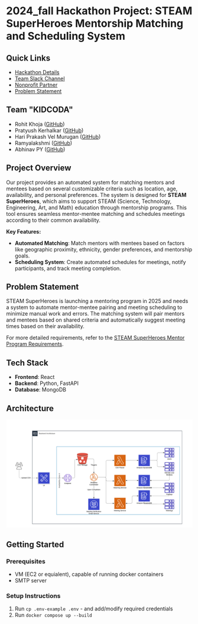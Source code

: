 # 2024_fall Hackathon Project: **STEAM SuperHeroes Mentorship Matching and Scheduling System**

## Quick Links
- [Hackathon Details](https://www.ohack.dev/hack/2024_fall)
- [Team Slack Channel](https://opportunity-hack.slack.com/app_redirect?channel=team_kidcoda)
- [Nonprofit Partner](https://ohack.dev/nonprofit/Rl2kkn5VRzydq9gE2DjX)
- [Problem Statement](https://ohack.dev/project/KNcxMWT2sfZWxGvcyYe3)

## Team "KIDCODA"
- Rohit Khoja ([GitHub](https://github.com/rohitkhoja))
- Pratyush Kerhalkar ([GitHub](https://github.com/k-pratyush))
- Hari Prakash Vel Murugan ([GitHub](https://github.com/hariprakash619))
- Ramyalakshmi ([GitHub](https://github.com/s-ramyalakshmi))
- Abhinav PY ([GitHub](https://github.com/abhinavpy))

## Project Overview
Our project provides an automated system for matching mentors and mentees based on several customizable criteria such as location, age, availability, and personal preferences. The system is designed for **STEAM SuperHeroes**, which aims to support STEAM (Science, Technology, Engineering, Art, and Math) education through mentorship programs. This tool ensures seamless mentor-mentee matching and schedules meetings according to their common availability.

**Key Features:**
- **Automated Matching**: Match mentors with mentees based on factors like geographic proximity, ethnicity, gender preferences, and mentorship goals.
- **Scheduling System**: Create automated schedules for meetings, notify participants, and track meeting completion.

## Problem Statement
STEAM SuperHeroes is launching a mentoring program in 2025 and needs a system to automate mentor-mentee pairing and meeting scheduling to minimize manual work and errors. The matching system will pair mentors and mentees based on shared criteria and automatically suggest meeting times based on their availability.

For more detailed requirements, refer to the [STEAM SuperHeroes Mentor Program Requirements](https://steamsuperheroes.org/).

## Tech Stack
- **Frontend**: React
- **Backend**: Python, FastAPI
- **Database**: MongoDB
<!-- - **APIs**:  -->

## Architecture

![Architecture Diagram](https://github.com/2024-Arizona-Opportunity-Hack/KIDCODA-STEAMSuperheroes-STEAMSuperHeroesMentorshipPairingandSchedulingSystem/blob/main/architecture.png?raw=true)

## Getting Started

### Prerequisites
- VM (EC2 or equialent), capable of running docker containers
- SMTP server

### Setup Instructions

1. Run `cp .env-example .env` - and add/modify required credentials
2. Run `docker compose up --build`
